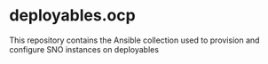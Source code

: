 # deployables.ocp
This repository contains the Ansible collection used to provision and configure SNO instances on deployables
